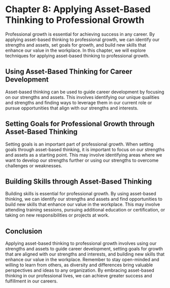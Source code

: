 Chapter 8: Applying Asset-Based Thinking to Professional Growth
===============================================================

Professional growth is essential for achieving success in any career. By applying asset-based thinking to professional growth, we can identify our strengths and assets, set goals for growth, and build new skills that enhance our value in the workplace. In this chapter, we will explore techniques for applying asset-based thinking to professional growth.

Using Asset-Based Thinking for Career Development
-------------------------------------------------

Asset-based thinking can be used to guide career development by focusing on our strengths and assets. This involves identifying our unique qualities and strengths and finding ways to leverage them in our current role or pursue opportunities that align with our strengths and interests.

Setting Goals for Professional Growth through Asset-Based Thinking
------------------------------------------------------------------

Setting goals is an important part of professional growth. When setting goals through asset-based thinking, it is important to focus on our strengths and assets as a starting point. This may involve identifying areas where we want to develop our strengths further or using our strengths to overcome challenges or weaknesses.

Building Skills through Asset-Based Thinking
--------------------------------------------

Building skills is essential for professional growth. By using asset-based thinking, we can identify our strengths and assets and find opportunities to build new skills that enhance our value in the workplace. This may involve attending training sessions, pursuing additional education or certification, or taking on new responsibilities or projects at work.

Conclusion
----------

Applying asset-based thinking to professional growth involves using our strengths and assets to guide career development, setting goals for growth that are aligned with our strengths and interests, and building new skills that enhance our value in the workplace. Remember to stay open-minded and willing to learn from others, as diversity and differences bring valuable perspectives and ideas to any organization. By embracing asset-based thinking in our professional lives, we can achieve greater success and fulfillment in our careers.
